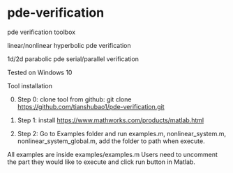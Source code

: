 # pde-verification

pde verification toolbox

linear/nonlinear hyperbolic pde verification

1d/2d parabolic pde serial/parallel verification

Tested on Windows 10

Tool installation

0) Step 0: clone tool from github: git clone https://github.com/tianshubao1/pde-verification.git

1) Step 1: install https://www.mathworks.com/products/matlab.html

2) Step 2: Go to Examples folder and run examples.m, nonlinear_system.m, nonlinear_system_global.m, 
           add the folder to path when execute.

  
   
All examples are inside examples/examples.m 
Users need to uncomment the part they would like to execute and click run button in Matlab.
